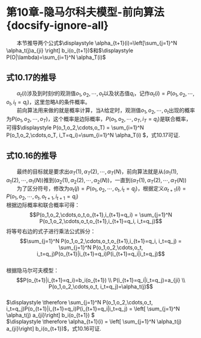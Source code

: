 ﻿# 第10章-隐马尔科夫模型-前向算法{docsify-ignore-all}
&emsp;&emsp;本节推导两个公式$\displaystyle \alpha_{t+1}(i)=\left[\sum_{j=1}^N \alpha_t(j)a_{ji} \right] b_i(o_{t+1})$和$\displaystyle P(O|\lambda)=\sum_{i=1}^N \alpha_T(i)$  

## 式10.17的推导
&emsp;&emsp;$\alpha_t(i)$涉及到时刻$t$的观测值$o_1,o_2,\cdots,o_t$以及状态值$q_i$，记作$\alpha_t(i)=P(o_1,o_2,\cdots,o_t,i_t=q_i)$，这里忽略$\lambda$的条件概率。  
&emsp;&emsp;前向算法用来做的就是概率计算，当$\lambda$给定时，观测值$o_1,o_2,\cdots,o_t$出现的概率为$P(o_1,o_2,\cdots,o_T)$，这个概率是边际概率，$P(o_1,o_2,\cdots,o_T, i_T=q_i)$是联合概率，可得$\displaystyle P(o_1,o_2,\cdots,o_T) = \sum_{i=1}^N P(o_1,o_2,\cdots,o_T, i_T=q_i)=\sum_{i=1}^N \alpha_T(i) $，式10.17可证. 

## 式10.16的推导
&emsp;&emsp;最终的目标就是要求出$\alpha_T(1),\alpha_T(2),\cdots,\alpha_T(N)$，前向算法就是从$(\alpha_1(1),\alpha_1(2),\cdots,\alpha_1(N))$推到$(\alpha_2(1),\alpha_2(2),\cdots,\alpha_2(N))$，一直到$(\alpha_T(1),\alpha_T(2),\cdots,\alpha_T(N))$  
&emsp;&emsp;为了区分符号，修改为$\alpha_t(j)=P(o_1,o_2,\cdots,o_t,i_t=q_j)$，根据定义$\alpha_{t+1}(i) = P(o_1,o_2,\cdots,o_t,o_{t+1},i_{t+1}=q_i)$  
根据边际概率和联合概率可得：$$P(o_1,o_2,\cdots,o_t,o_{t+1},i_{t+1}=q_i) = \sum_{j=1}^N P(o_1,o_2,\cdots,o_t,o_{t+1},i_{t+1}=q_i, i_t=q_j)$$将等号右边的式子进行乘法公式拆分：$$\sum_{j=1}^N P(o_1,o_2,\cdots,o_t,o_{t+1},i_{t+1}=q_i, i_t=q_j) = \sum_{j=1}^N P(o_1,o_2,\cdots,o_t, i_t=q_j)P(o_{t+1}|i_{t+1}=q_i)P(i_{t+1}=q_i|i_t=q_j)$$  
根据隐马尔可夫模型：$$P(o_{t+1}|i_{t+1}=q_i)=b_i(o_{t+1}) \\
P(i_{t+1}=q_i|i_t=q_j)=a_{ji} \\
P(o_1,o_2,\cdots,o_t, i_t=q_j)=\alpha_t(j)$$  
$\displaystyle \therefore \sum_{j=1}^N P(o_1,o_2,\cdots,o_t, i_t=q_j)P(o_{t+1}|i_{t+1}=q_i)P(i_{t+1}=q_i|i_t=q_j) = \left[ \sum_{j=1}^N \alpha_t(j) a_{ji}\right] b_i(o_{t+1}) $  
$\displaystyle \therefore \alpha_{t+1}(i) = \left[ \sum_{j=1}^N \alpha_t(j) a_{ji}\right] b_i(o_{t+1})$，式10.16可证.
